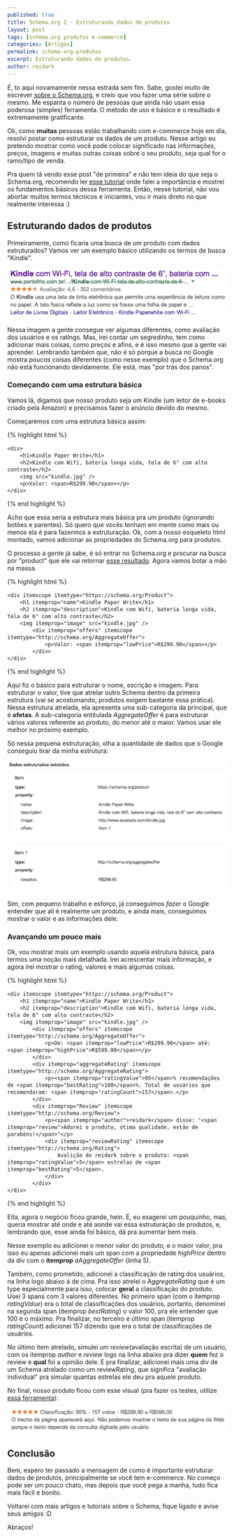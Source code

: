 ```yaml
---
published: true
title: Schema.org 2 - Estruturando dados de produtos
layout: post
tags: [schema.org produtos e-commerce]
categories: [Artigos]
permalink: schema-org-produtos
excerpt: Estruturando dados de produtos.
author: reidark
---
```

É, to aqui novamamente nessa estrada sem fim. Sabe, gostei muito de escrever [sobre o Schema.org](http://reidark.github.io/schema-org-apenas-use/), e creio que vou fazer uma série sobre o mesmo. Me espanta o número de pessoas que ainda não usam essa poderosa (simples) ferramenta. O método de uso é básico e o resultado é extremamente gratificante.

Ok, como **muitas** pessoas estão trabalhando com e-commerce hoje em dia, resolvi postar como estruturar os dados de um produto. Nesse artigo eu pretendo mostrar como você pode colocar significado nas informações, preços, imagens e muitas outras coisas sobre o seu produto, seja qual for o ramo/tipo de venda.

Pra quem tá vendo esse post "de primeira" e não tem ideia do que seja o Schema.org, recomendo ler [esse tutorial](http://reidark.github.io/schema-org-apenas-use/) onde falei a importãncia e mostrei os fundamentos básicos dessa ferramenta. Então, nesse tutorial, não vou abortar muitos termos técnicos e iniciantes, vou ir mais direto no que realmente interessa :)

## Estruturando dados de produtos

Primeiramente, como ficaria uma busca de um produto com dados estruturados? Vamos ver um exemplo básico utilizando os termos de busca "Kindle".

![Schema.org - Produtos](../assets/img/schema-org-produto.png "Schema.org - Produtos")

Nessa imagem a gente consegue ver algumas diferentes, como avaliação dos usuários e os ratings. Mas, irei contar um segredinho, tem como adicionar mais coisas, como preços e afins, e é isso mesmo que a gente vai aprender. Lembrando também que, não é só porque a busca no Google mostra *poucas* coisas diferentes (como nesse exemplo) que o Schema.org não está funcionando devidamente. Ele está, mas "por trás dos panos".

### Começando com uma estrutura básica

Vamos lá, digamos que nosso produto seja um Kindle (um leitor de e-books criado pela Amazon) e precisamos fazer o anúncio devido do mesmo.

Começaremos com uma estrutura básica assim:

{% highlight html %}

    <div>
        <h1>Kindle Paper Write</h1>
        <h2>Kindle com Wifi, bateria longa vida, tela de 6" com alto contraste</h2>
        <img src="kindle.jpg" />
        <p>Valor: <span>R$299.90</span></p>
    </div>

{% end highlight %}

Acho que essa seria a estrutura mais básica pra um produto (ignorando botões e parentes). Só quero que vocês tenham em mente como mais ou menos ela é para fazermos a estruturação. Ok, com a nosso esqueleto html montado, vamos adicionar as propriedades do Schema.org para produtos.

O processo a gente já sabe, é só entrar no Schema.org e procurar na busca por "product" que ele vai retornar [esse resultado](https://schema.org/Product). Agora vamos botar a mão na massa.

{% highlight html %}

    <div itemscope itemtype="https://schema.org/Product">
        <h1 itemprop="name">Kindle Paper Write</h1>
        <h2 itemprop="description">Kindle com Wifi, bateria longa vida, tela de 6" com alto contraste</h2>
        <img itemprop="image" src="kindle.jpg" />
            <div itemprop="offers" itemscope itemtype="http://schema.org/AggregateOffer">
                <p>Valor: <span itemprop="lowPrice">R$299.90</span></p>
            </div>
    </div>

{% end highlight %}

Aqui fiz o básico para estruturar o nome, escrição e imagem. Para estruturar o valor, tive que atrelar outro Schema dentro da primeira estrutura (vai se acostumando, produtos exigem bastante essa prática). Nessa estrutura atrelada, ela apresenta uma sub-categoria da principal, que é **ofetas**. A sub-categoria entitulada *AggregateOffer* é para estruturar vários valores referente ao produto, do menor até o maior. Vamos usar ele melhor no próximo exemplo.

Só nessa pequena estruturação, olha a quantidade de dados que o Google conseguiu tirar da minha estrutura:

![Schema.org - Estruturando dados de Produtos](../assets/img/schema-org-produto-exemplo.png "Schema.org - Estruturando dados de Produtos")

Sim, com pequeno trabalho e esforço, já conseguimos *fazer* o Google entender que ali é realmente um produto, e ainda mais, conseguimos mostrar o valor e as informações dele.

### Avançando um pouco mais

Ok, vou mostrar mais um exemplo usando aquela estrutura básica, para termos uma noção mais detalhada. Irei acrescentar mais informação, e agora irei mostrar o rating, valores e mais algumas coisas.

{% highlight html %}

    <div itemscope itemtype="https://schema.org/Product">
        <h1 itemprop="name">Kindle Paper Write</h1>
        <h2 itemprop="description">Kindle com Wifi, bateria longa vida, tela de 6" com alto contraste</h2>
        <img itemprop="image" src="kindle.jpg" />
            <div itemprop="offers" itemscope itemtype="http://schema.org/AggregateOffer">
                <p>De: <span itemprop="lowPrice">R$299.90</span> até: <span itemprop="highPrice">R$599.00</span></p>
            </div>
            <div itemprop="aggregateRating" itemscope itemtype="http://schema.org/AggregateRating">
                <p><span itemprop="ratingValue">95</span>% recomendações de <span itemprop="bestRating">100</span>%. Total de usuários que recomendaram: <span itemprop="ratingCount">157</span>.</p>
            </div>
            <div itemprop="Review" itemscope itemtype="http://schema.org/Review">
                <p><span itemprop="author">reidark</span> disse: "<span itemprop="review">Adorei o produto, ótima qualidade, estão de parabéns!</span>"</p>
                <div itemprop="reviewRating" itemscope itemtype="http://schema.org/Rating">
                    Avalição de reidark sobre o produto: <span itemprop="ratingValue">5</span> estrelas de <span itemprop="bestRating">5</span>.
                </div>
            </div>
    </div>

{% end highlight %}

Eita, agora o negócio ficou grande, hein. É, eu exagerei um pouquinho, mas, queria mostrar até onde e até aonde vai essa estruturação de produtos, e, lembrando que, esse ainda foi básico, dá pra aumentar bem mais.

Nesse exemplo eu adicionei o menor valor do produto, e o maior valor, pra isso eu apenas adicionei mais um span com a propriedade *highPrice* dentro da div com o **itemprop** *aAggregateOffer* (linha 5).

Também, como prometido, adicionei a classificação de rating dos usuários, na linha logo abaixo á de cima. Pra isso atrelei o *AggregateRating* que é um type especialmente para isso, colocar **geral** a classificação do produto. Usei 3 spans com 3 valores diferentes. No primeiro span (com o itemprop *ratingValue*) era o total de classificações dos usuários, portanto, denominei na segunda span (itemprop *bestRating*) o valor 100, pra ele entender que 100 é o máximo. Pra finalizar, no terceiro e último span (itemprop *ratingCount*) adicionei 157 dizendo que era o total de classificações de usuários.

No último item atrelado, simulei um *review*(avaliação escrita) de um usuário, com os itemprop *author* e *review* logo na linha abaixo pra dizer **quem** fez o review e **qual** foi a opinião dele. E pra finalizar, adicionei mais uma div de um Schema atrelado como um reviewRating, que significa "avaliação individual" pra simular quantas estrelas ele deu pra aquele produto.

No final, nosso produto ficou com esse visual (pra fazer os testes, utilize [essa ferramenta](http://www.google.com/webmasters/tools/richsnippets)):

![Schema.org - Produto Estrutura final](../assets/img/schema-org-produto-final.png "Schema.org - Produto Estrutura final")

## Conclusão

Bem, espero ter passado a mensagem de como é importante estruturar dados de produtos, principalmente se você tem e-commerce. No começo pode ser um pouco chato, mas depois que você pega a manha, tudo fica mais fácil e bonito.

Voltarei com mais artigos e tutoriais sobre o Schema, fique ligado e avise seus amigos :D

Abraços! 